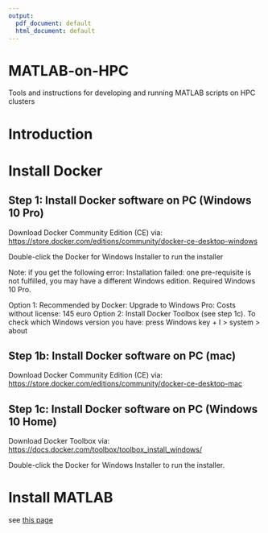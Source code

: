 ```yaml
---
output:
  pdf_document: default
  html_document: default
---
```

# MATLAB-on-HPC
Tools and instructions for developing and running MATLAB scripts on HPC clusters

# Introduction

# Install Docker

## Step 1: Install Docker software on PC (Windows 10 Pro)

Download Docker Community Edition (CE) via: 
https://store.docker.com/editions/community/docker-ce-desktop-windows

Double-click the Docker for Windows Installer to run the installer

Note: if you get the following error: Installation failed: one pre-requisite is not fulfilled, you may have a different Windows edition. Required Windows 10 Pro.  

Option 1: Recommended by Docker: Upgrade to Windows Pro: Costs without license: 145 euro
Option 2: Install Docker Toolbox (see step 1c).
To check which Windows version you have: press Windows key + I > system > about

## Step 1b: Install Docker software on PC (mac)

Download Docker Community Edition (CE) via: 
https://store.docker.com/editions/community/docker-ce-desktop-mac

## Step 1c: Install Docker software on PC (Windows 10 Home)

Download Docker Toolbox via: 
https://docs.docker.com/toolbox/toolbox_install_windows/

Double-click the Docker for Windows Installer to run the installer.




# Install MATLAB

see [this page](./matlab.md)
